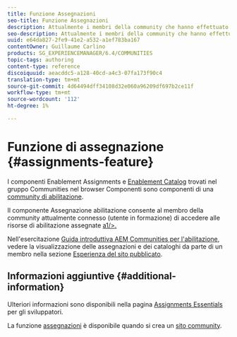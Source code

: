 ```yaml
---
title: Funzione Assegnazioni
seo-title: Funzione Assegnazioni
description: Attualmente i membri della community che hanno effettuato l'accesso possono accedere alle risorse di abilitazione assegnate
seo-description: Attualmente i membri della community che hanno effettuato l'accesso possono accedere alle risorse di abilitazione assegnate
uuid: e64da827-2fe9-41e2-a532-a1ef783ba167
contentOwner: Guillaume Carlino
products: SG_EXPERIENCEMANAGER/6.4/COMMUNITIES
topic-tags: authoring
content-type: reference
discoiquuid: aeacddc5-a128-40cd-a4c3-07fa173f90c4
translation-type: tm+mt
source-git-commit: 4d64494dff34108d32e060a96209df697b2ce11f
workflow-type: tm+mt
source-wordcount: '112'
ht-degree: 1%

---
```



# Funzione di assegnazione {#assignments-feature}

I componenti Enablement Assignments e [Enablement Catalog](catalog.md) trovati nel gruppo Communities nel browser Componenti sono componenti di una [community di abilitazione](overview.md#enablement-community).

Il componente Assegnazione abilitazione consente al membro della community attualmente connesso (utente in formazione) di accedere alle risorse di abilitazione assegnate [a1/>.](resources.md)

Nell&#39;esercitazione [Guida introduttiva  AEM Communities per l&#39;abilitazione](getting-started-enablement.md), vedere la visualizzazione delle assegnazioni e dei cataloghi da parte di un membro nella sezione [Esperienza del sito pubblicato](enablement-published-site.md).

## Informazioni aggiuntive {#additional-information}

Ulteriori informazioni sono disponibili nella pagina [Assignments Essentials](essentials-assignments.md) per gli sviluppatori.

La funzione [assegnazioni](functions.md#assignments-function) è disponibile quando si crea un [sito community](sites-console.md).
